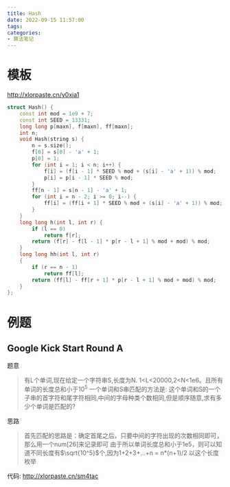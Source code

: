 ```yaml
---
title: Hash
date: 2022-09-15 11:57:00
tags: 
categories: 
- 算法笔记
---
```

# 模板
http://xlorpaste.cn/y0xia1
```cpp
struct Hash() {
    const int mod = 1e9 + 7;
    const int SEED = 13331;
    long long p[maxn], f[maxn], ff[maxn];
    int n;
    void Hash(string s) {
        n = s.size();
        f[0] = s[0] - 'a' + 1;
        p[0] = 1;
        for (int i = 1; i < n; i++) {
            f[i] = (f[i - 1] * SEED % mod + (s[i] - 'a' + 1)) % mod;
            p[i] = p[i - 1] * SEED % mod;
        }
        ff[n - 1] = s[n - 1] - 'a' + 1;
        for (int i = n - 2; i >= 0; i--) {
            ff[i] = (ff[i + 1] * SEED % mod + (s[i] - 'a' + 1)) % mod;
        }
    }
    long long h(int l, int r) {
        if (l == 0)
            return f[r];
        return (f[r] - f[l - 1] * p[r - l + 1] % mod + mod) % mod;
    }
    long long hh(int l, int r)
    {
        if (r == n - 1)
            return ff[l];
        return (ff[l] - ff[r + 1] * p[r - l + 1] % mod + mod) % mod;
    }
};
```
<!--more-->

# 例题
## Google Kick Start Round A

题意

> 有L个单词,现在给定一个字符串S,长度为N.
> 1<L<20000,2<N<1e6。且所有单词的长度总和小于$10^5$
> 一个单词和S串匹配的方法是: 这个单词和S的一个子串的首字符和尾字符相同,中间的字母种类个数相同,但是顺序随意,求有多少个单词是匹配的?

思路

> 首先匹配的思路是：确定首尾之后，只要中间的字符出现的次数相同即可，那么用一个num[26]来记录即可
> 由于所以单词长度总和小于1e5，则可以知道不同长度有$\sqrt{10^5}$个,因为1+2+3+...+n = n*(n+1)/2
> 以这个长度枚举

代码: http://xlorpaste.cn/sm4tac
